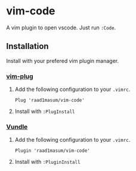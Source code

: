 vim-code
========
A vim plugin to open vscode. Just run `:Code`.

Installation
------------
Install with your prefered vim plugin manager.

### [vim-plug][]

1. Add the following configuration to your `.vimrc`.

       Plug 'raad1masum/vim-code'
        
2. Install with `:PlugInstall`

### [Vundle][]

1. Add the following configuration to your `.vimrc`.

       Plugin 'raad1masum/vim-code'
        
2. Install with `:PluginInstall`

[vim-plug]: https://github.com/junegunn/vim-plug
[Vundle]: https://github.com/junegunn/vim-plug
